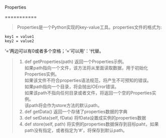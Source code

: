 Properties

===========

>Properties是一个Python实现的key-value工具。properties文件的格式为:

	key1 = value1
	key2 = value2

‘=’两边可以有0或者多个空格；‘=’可以用‘：’代替。

>1.  def getProperties(path) 返回一个Properties示例。    
	如果path指向一个文件，该方法将从里面读取数据，用于初始化Properties实例。   
	如果该文件不符合properties语法规范，将产生不可预知的错误。     
	如果path指向一个目录，将会抛出IOError错误。    
	如果该path不指向任何目录或者文件，将返回一个空的Properties实例。     
	该path将会作为store方法的默认path。    
>2.  def getData() 返回一个存储了properties数据的字典
>3.  def setData(self, fData) 将fData设置成实例的properties数据
>4.	def store(self, path) 将实例的properties数据保存到目标paht，如果
	path没有指定，或者指定为‘#’，将保存到默认path。
